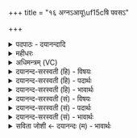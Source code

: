 +++
title = "१६ अग्नऽआयू\uf15cषि पवसऽ"

+++
<details><summary>पदपाठः - दयानन्दादि</summary>

अग्ने॑। आयू॑ँषि। प॒व॒से॒। आ। सु॒व। ऊर्ज॑म्। इष॑म्। च॒। नः॒। आ॒रे। बा॒ध॒स्व॒। दु॒च्छुना॑म्। १६।
</details>

<details><summary>महीधरः</summary>

म० 'अञ्जनाभ्यञ्जने कृत्वौपासनं परिस्तीर्य वारणान् परिधीन्परिधाय वारणेन स्रुवेणैकामाहुतिं जुहोत्यग्न आयूᳪं᳭ष्यायुष्मानग्न इति' (का० २१ । ४ । २५)। कज्जलादिना नेत्राञ्जनमञ्जनम् तैलेन पादाञ्जनमभ्यञ्जनम् तद्वयं कृत्वा औपासनं कर्तुरावसथ्याग्निं दर्भैः परिस्तीर्य वारणवृक्षावयवांश्चतुरः परिधींश्चतुर्दिक्षु तूष्णीमेव परिधाय वारणेन स्रुवेणैकामाहुतिं जुहोति ऋग्द्वयेन । औपासनः प्रेतस्यैव । तस्यैवाद्वारेण निरसनीयत्वादिति हरिस्वामिनः । कर्तुरेवौपासने होमस्तस्यैकदेशनिरसनमिति कर्कादयः। व्याख्याता (अ० १९ । क० ३८)॥१६॥  
सप्तदशी।
</details>

<details><summary>अधिमन्त्रम् (VC)</summary>

- अग्निर्देवता
- वैखानस ऋषिः
- गायत्री
- षड्जः
</details>

<details><summary>दयानन्द-सरस्वती (हि) - विषयः</summary>

कौन मनुष्य दीर्घ अवस्थावाले होते हैं, इस विषय को अगले मन्त्र में कहा है ॥
</details>

<details><summary>दयानन्द-सरस्वती (हि) - पदार्थः</summary>

पदार्थान्वयभाषाः -  हे (अग्ने) परमेश्वर वा विद्वन् ! आप (आयूंषि) अन्नादि पदार्थों वा अवस्थाओं को (पवसे) पवित्र करते (नः) हमारे लिये (ऊर्जम्) बल (च) और (इषम्) विज्ञान को (आ, सुव) अच्छे प्रकार उत्पन्न कीजिये तथा (दुच्छुनाम्) कुत्तों के तुल्य दुष्ट हिंसक प्राणियों को (आरे) दूर वा समीप में (बाधस्व) ताड़ना विशेष दीजिये ॥१६ ॥
</details>

<details><summary>दयानन्द-सरस्वती (हि) - भावार्थः</summary>

भावार्थभाषाः -  जो मनुष्य दुष्टों का आचरण और सङ्ग छोड़ के परमेश्वर और आप्त सत्यवादी विद्वान् की सेवा करते हैं, वे धन-धान्य से युक्त हुए दीर्घ अवस्थावाले होते हैं ॥१६ ॥
</details>

<details><summary>दयानन्द-सरस्वती (सं) - विषयः</summary>

के जना दीर्घायुषो भवन्तीत्याह ॥
</details>

<details><summary>दयानन्द-सरस्वती (सं) - पदार्थः</summary>

पदार्थान्वयभाषाः -  हे अग्ने ! त्वमायूंषि पवसे न ऊर्जमिषं चासुव दुच्छुनामारे बाधस्व ॥१६ ॥
</details>

<details><summary>दयानन्द-सरस्वती (सं) - भावार्थः</summary>

भावार्थभाषाः -  ये मनुष्या दुष्टाचरणदुष्टसङ्गौ विहाय परमेश्वराप्तयोः सेवां कुर्वन्ति, ते धनधान्ययुक्ता सन्तो दीर्घायुषो भवन्ति ॥१६ ॥
</details>

<details><summary>सविता जोशी ← दयानन्दः (म) - भावार्थः</summary>

भावार्थभाषाः -  जी माणसे दुष्ट आचरण व दुष्टांची संगत सोडतात व परमेश्वर, आप्त, सत्यवादी विद्वानांची सेवा करतात ती धनधान्यांनी युक्त होऊन दीर्घायुषी बनतात.
</details>